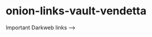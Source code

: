 # onion-links-vault-vendetta
Important Darkweb links --> <script src="https://gist.github.com/Abhinandan-Khurana/f6b65b6c9f036e8047583efad7da88a1.js"></script>
